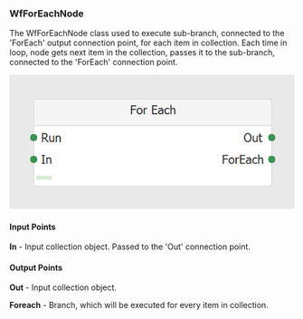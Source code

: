 ### WfForEachNode
The WfForEachNode class used to execute sub-branch, connected to the 'ForEach' output connection point, for each item in collection.
Each time in loop, node gets next item in the collection, passes it to the sub-branch, connected to the 'ForEach' connection point.

![WfForEachNode](https://github.com/ArsenAbazian/WorkflowDiagram/blob/main/Help/Images/CommonNodes/ForEach.png)

#### Input Points

**In** - Input collection object. Passed to the 'Out' connection point.

#### Output Points

**Out** - Input collection object.

**Foreach** - Branch, which will be executed for every item in collection.

